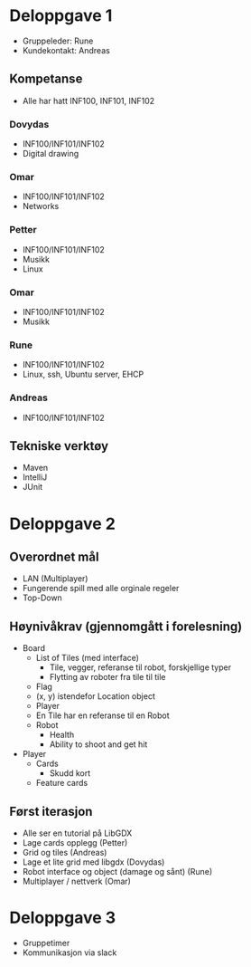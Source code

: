 # Deloppgave 1
* Gruppeleder: Rune
* Kundekontakt: Andreas

## Kompetanse
* Alle har hatt INF100, INF101, INF102

### Dovydas
* INF100/INF101/INF102
* Digital drawing

### Omar
* INF100/INF101/INF102
* Networks

### Petter
* INF100/INF101/INF102
* Musikk
* Linux

### Omar
* INF100/INF101/INF102
* Musikk

### Rune
* INF100/INF101/INF102
* Linux, ssh, Ubuntu server, EHCP

### Andreas
* INF100/INF101/INF102

## Tekniske verktøy
* Maven
* IntelliJ
* JUnit

# Deloppgave 2
## Overordnet mål
* LAN (Multiplayer)
* Fungerende spill med alle orginale regeler 
* Top-Down

## Høynivåkrav (gjennomgått i forelesning)
* Board
    * List of Tiles (med interface)
        * Tile, vegger, referanse til robot, forskjellige typer
        * Flytting av roboter fra tile til tile
    * Flag
    * (x, y) istendefor Location object 
    * Player
    * En Tile har en referanse til en Robot
    * Robot
        * Health
        * Ability to shoot and get hit
* Player
    * Cards
        * Skudd kort
    * Feature cards

## Først iterasjon
* Alle ser en tutorial på LibGDX
* Lage cards opplegg (Petter)
* Grid og tiles (Andreas)
* Lage et lite grid med libgdx (Dovydas)
* Robot interface og object (damage og sånt) (Rune)
* Multiplayer / nettverk (Omar)

# Deloppgave 3
* Gruppetimer
* Kommunikasjon via slack
